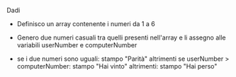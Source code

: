 Dadi

- Definisco un array contenente i numeri da 1 a 6

- Genero due numeri casuali tra quelli presenti nell'array e li assegno alle variabili userNumber e computerNumber

- se i due numeri sono uguali:
    stampo "Parità"
  altrimenti se userNumber > computerNumber:
    stampo "Hai vinto"
  altrimenti:
    stampo "Hai perso"    
